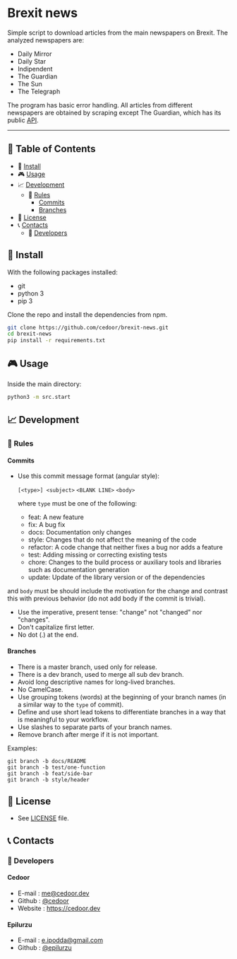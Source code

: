 # Brexit news

Simple script to download articles from the main newspapers on Brexit.
The analyzed newspapers are:
- Daily Mirror
- Daily Star
- Indipendent
- The Guardian
- The Sun
- The Telegraph

The program has basic error handling.
All articles from different newspapers are obtained by scraping except The Guardian, which has its public [API](https://open-platform.theguardian.com/access/).

___

## :paperclip: Table of Contents
- :hammer: [Install](#hammer-install)
- :video_game: [Usage](#video_game-usage)
- :chart_with_upwards_trend: [Development](#chart_with_upwards_trend-development)
  - :scroll: [Rules](#scroll-rules)
    - [Commits](#commits)
    - [Branches](#branches)
- :page_facing_up: [License](#page_facing_up-license)
- :telephone_receiver: [Contacts](#telephone_receiver-contacts)
  - :boy: [Developers](#boy-developers)

## :hammer: Install

With the following packages installed:
- git
- python 3
- pip 3

Clone the repo and install the dependencies from npm.

```bash
git clone https://github.com/cedoor/brexit-news.git
cd brexit-news
pip install -r requirements.txt
```

## :video_game: Usage

Inside the main directory:

```bash
python3 -m src.start
```

## :chart_with_upwards_trend: Development

### :scroll: Rules

#### Commits

* Use this commit message format (angular style):  

    `[<type>] <subject>`
    `<BLANK LINE>`
    `<body>`

    where `type` must be one of the following:

    - feat: A new feature
    - fix: A bug fix
    - docs: Documentation only changes
    - style: Changes that do not affect the meaning of the code
    - refactor: A code change that neither fixes a bug nor adds a feature
    - test: Adding missing or correcting existing tests
    - chore: Changes to the build process or auxiliary tools and libraries such as documentation generation
    - update: Update of the library version or of the dependencies

and `body` must be should include the motivation for the change and contrast this with previous behavior (do not add body if the commit is trivial). 

* Use the imperative, present tense: "change" not "changed" nor "changes".
* Don't capitalize first letter.
* No dot (.) at the end.

#### Branches

* There is a master branch, used only for release.
* There is a dev branch, used to merge all sub dev branch.
* Avoid long descriptive names for long-lived branches.
* No CamelCase.
* Use grouping tokens (words) at the beginning of your branch names (in a similar way to the `type` of commit).
* Define and use short lead tokens to differentiate branches in a way that is meaningful to your workflow.
* Use slashes to separate parts of your branch names.
* Remove branch after merge if it is not important.

Examples:
    
    git branch -b docs/README
    git branch -b test/one-function
    git branch -b feat/side-bar
    git branch -b style/header

## :page_facing_up: License
* See [LICENSE](https://github.com/cedoor/brexit-news/blob/master/LICENSE) file.

## :telephone_receiver: Contacts
### :boy: Developers

#### Cedoor
* E-mail : me@cedoor.dev
* Github : [@cedoor](https://github.com/cedoor)
* Website : https://cedoor.dev

#### Epilurzu
* E-mail : e.ipodda@gmail.com
* Github : [@epilurzu](https://github.com/epilurzu)
